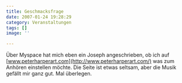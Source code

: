 ```yaml
---
title: Geschmacksfrage
date: 2007-01-24 19:28:29
category: Veranstaltungen
tags: []
image: ''

---
```


Über Myspace hat mich eben ein Joseph angeschrieben, ob ich auf [www.peterharperart.com](http://www.peterharperart.com/) was zum Anhören einstellen möchte. Die Seite ist etwas seltsam, aber die Musik gefällt mir ganz gut. Mal überlegen.
